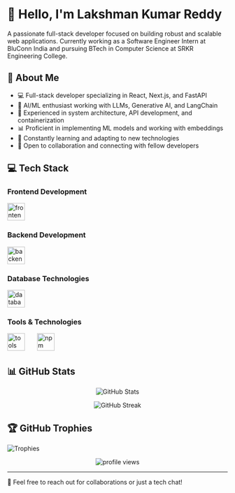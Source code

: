 # 👋 Hello, I'm Lakshman Kumar Reddy

A passionate full-stack developer focused on building robust and scalable web applications. Currently working as a Software Engineer Intern at BluConn India and pursuing BTech in Computer Science at SRKR Engineering College.

## 🚀 About Me

- 💻 Full-stack developer specializing in React, Next.js, and FastAPI
- 🤖 AI/ML enthusiast working with LLMs, Generative AI, and LangChain
- 🔧 Experienced in system architecture, API development, and containerization
- 📊 Proficient in implementing ML models and working with embeddings
- 🌱 Constantly learning and adapting to new technologies
- 🤝 Open to collaboration and connecting with fellow developers

## 💻 Tech Stack

### Frontend Development
<div align="left">
  <img src="https://skillicons.dev/icons?i=nextjs,react,js,ts,html,css,tailwind,materialui,bootstrap" height="40" alt="frontend stack"/>
</div>

### Backend Development
<div align="left">
  <img src="https://skillicons.dev/icons?i=py,express,java,php,c" height="40" alt="backend stack"/>
</div>

### Database Technologies
<div align="left">
  <img src="https://skillicons.dev/icons?i=postgres,mysql,mongodb" height="40" alt="database stack"/>
</div>

### Tools & Technologies
<div align="left">
  <img src="https://skillicons.dev/icons?i=git,docker,postman,vercel" height="40" alt="tools stack"/>
  <img width="20" />
  <img src="https://cdn.jsdelivr.net/gh/devicons/devicon/icons/npm/npm-original-wordmark.svg" height="40" alt="npm logo"/>
</div>

## 📊 GitHub Stats

<div align="center">

![GitHub Stats](https://github-readme-stats.vercel.app/api?username=lakshman7781&theme=tokyonight&hide_border=true&include_all_commits=true&count_private=true)

![GitHub Streak](https://github-readme-streak-stats.herokuapp.com/?user=lakshman7781&theme=tokyonight&hide_border=true)

</div>

## 🏆 GitHub Trophies

![Trophies](https://github-profile-trophy.vercel.app/?username=lakshman7781&theme=tokyonight&no-frame=true&no-bg=false&margin-w=4)

<div align="center">
  <img src="https://komarev.com/ghpvc/?username=lakshman7781&label=Profile%20views&color=0e75b6&style=flat" alt="profile views" />
</div>

---

💬 Feel free to reach out for collaborations or just a tech chat!
